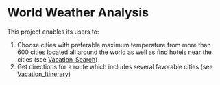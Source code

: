 # World Weather Analysis

This project enables its users to:
1. Choose cities with preferable maximum temperature from more than 600 cities located all around the world as well as find hotels near the cities (see [Vacation_Search](./Vacation_Search/))
2. Get directions for a route which includes several favorable cities (see [Vacation_Itinerary](./Vacation_Itinerary/))